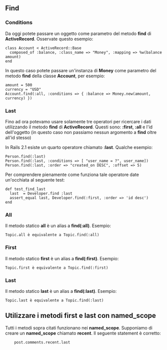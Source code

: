 ## Find

### Conditions

Da oggi potete passare un oggetto come parametro del metodo **find** di **ActiveRecord**. Osservate questo esempio:

	class Account < ActiveRecord::Base
	  composed_of :balance, :class_name => "Money", :mapping => %w(balance amount)
	end

In questo caso potete passare un'instanza di **Money** come parametro del metodo **find** della classe **Account**, per esempio:
            
	amount = 500
	currency = "USD"
	Account.find(:all, :conditions => { :balance => Money.new(amount, currency) })
	
### Last

Fino ad ora potevamo usare solamente tre operatori per ricercare i dati utilizzando il metodo **find** di **ActiveRecord**. Questi sono: **:first**, **:all** e l'id dell'oggetto (in questo caso non passiamo nessun argomento a **find** oltre all'id stesso)

In Rails 2.1 esiste un quarto operatore chiamato **:last**. Qualche esempio:

	Person.find(:last)
	Person.find(:last, :conditions => [ "user_name = ?", user_name])
	Person.find(:last, :order => "created_on DESC", :offset => 5)

Per comprendere pienamente come funziona tale operatore date un'occhiata al seguente test:
	                                                             
	def test_find_last
	  last  = Developer.find :last
	  assert_equal last, Developer.find(:first, :order => 'id desc')
	end
	
### All

Il metodo statico **all** è un alias a **find(:all)**. Esempio:
                      	
	Topic.all è equivalente a Topic.find(:all)

### First

Il metodo statico **first** è un alias a **find(:first)**. Esempio:
              
	Topic.first è equivalente a Topic.find(:first)

### Last

Il metodo statico **last** è un alias a **find(:last)**. Esempio:

	Topic.last è equivalente a Topic.find(:last)

             
## Utilizzare i metodi **first** e **last** con named\_scope

Tutti i metodi sopra citati funzionano nei **named_scope**. Supponiamo di creare un **named\_scope** chiamato **recent**. Il seguente statement è corretto:

		post.comments.recent.last
